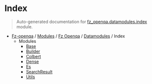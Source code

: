 # Index

> Auto-generated documentation for [fz_openqa.datamodules.index](blob/master/fz_openqa/datamodules/index/__init__.py) module.

- [Fz-openqa](../../../README.md#fz-openqa-index) / [Modules](../../../MODULES.md#fz-openqa-modules) / [Fz Openqa](../../index.md#fz-openqa) / [Datamodules](../index.md#datamodules) / Index
    - Modules
        - [Base](base.md#base)
        - [Builder](builder.md#builder)
        - [Colbert](colbert.md#colbert)
        - [Dense](dense.md#dense)
        - [Es](es.md#es)
        - [SearchResult](search_result.md#searchresult)
        - [Utils](utils/index.md#utils)

